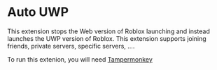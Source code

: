 # Auto UWP
This extension stops the Web version of Roblox launching and instead launches the UWP version of Roblox.
This extension supports joining friends, private servers, specific servers, .... 

To run this extenion, you will need [Tampermonkey](https://www.tampermonkey.net/)
